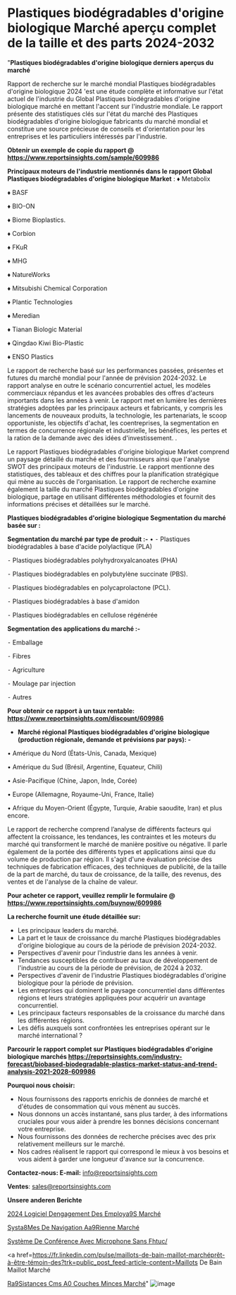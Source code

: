 # Plastiques biodégradables d'origine biologique Marché aperçu complet de la taille et des parts 2024-2032

"<strong>Plastiques biodégradables d'origine biologique derniers aperçus du marché</strong>

Rapport de recherche sur le marché mondial Plastiques biodégradables d'origine biologique 2024 'est une étude complète et informative sur l'état actuel de l'industrie du Global Plastiques biodégradables d'origine biologique marché en mettant l'accent sur l'industrie mondiale. Le rapport présente des statistiques clés sur l'état du marché des Plastiques biodégradables d'origine biologique fabricants du marché mondial et constitue une source précieuse de conseils et d'orientation pour les entreprises et les particuliers intéressés par l'industrie.

<strong>Obtenir un exemple de copie du rapport @ <a href=https://www.reportsinsights.com/sample/609986>https://www.reportsinsights.com/sample/609986</a></strong>

<strong>Principaux moteurs de l'industrie mentionnés dans le rapport Global Plastiques biodégradables d'origine biologique Market</strong> :
♦ Metabolix

♦ BASF

♦ BIO-ON

♦ Biome Bioplastics.

♦ Corbion

♦ FKuR

♦ MHG

♦ NatureWorks

♦ Mitsubishi Chemical Corporation

♦ Plantic Technologies

♦ Meredian

♦ Tianan Biologic Material

♦ Qingdao Kiwi Bio-Plastic

♦ ENSO Plastics

Le rapport de recherche basé sur les performances passées, présentes et futures du marché mondial pour l'année de prévision 2024-2032. Le rapport analyse en outre le scénario concurrentiel actuel, les modèles commerciaux répandus et les avancées probables des offres d'acteurs importants dans les années à venir. Le rapport met en lumière les dernières stratégies adoptées par les principaux acteurs et fabricants, y compris les lancements de nouveaux produits, la technologie, les partenariats, le scoop opportuniste, les objectifs d'achat, les coentreprises, la segmentation en termes de concurrence régionale et industrielle, les bénéfices, les pertes et la ration de la demande avec des idées d'investissement. .

Le rapport Plastiques biodégradables d'origine biologique Market comprend un paysage détaillé du marché et des fournisseurs ainsi que l'analyse SWOT des principaux moteurs de l'industrie. Le rapport mentionne des statistiques, des tableaux et des chiffres pour la planification stratégique qui mène au succès de l'organisation. Le rapport de recherche examine également la taille du marché Plastiques biodégradables d'origine biologique, partage en utilisant différentes méthodologies et fournit des informations précises et détaillées sur le marché.

<strong>Plastiques biodégradables d'origine biologique Segmentation du marché basée sur :</strong>

<strong>Segmentation du marché par type de produit :-</strong>
•
⁃ Plastiques biodégradables à base d'acide polylactique (PLA)

⁃ Plastiques biodégradables polyhydroxyalcanoates (PHA)

⁃ Plastiques biodégradables en polybutylène succinate (PBS).

⁃ Plastiques biodégradables en polycaprolactone (PCL).

⁃ Plastiques biodégradables à base d'amidon

⁃ Plastiques biodégradables en cellulose régénérée

<strong>Segmentation des applications du marché :-</strong>

⁃ Emballage

⁃ Fibres

⁃ Agriculture

⁃ Moulage par injection

⁃ Autres

<strong>Pour obtenir ce rapport à un taux rentable: <a href=https://www.reportsinsights.com/discount/609986>https://www.reportsinsights.com/discount/609986</a></strong>
<ul>
  <li><strong>Marché régional Plastiques biodégradables d'origine biologique (production régionale, demande et prévisions par pays): -</strong></li>
</ul>
• Amérique du Nord (États-Unis, Canada, Mexique)

• Amérique du Sud (Brésil, Argentine, Equateur, Chili)

• Asie-Pacifique (Chine, Japon, Inde, Corée)

• Europe (Allemagne, Royaume-Uni, France, Italie)

• Afrique du Moyen-Orient (Égypte, Turquie, Arabie saoudite, Iran) et plus encore.

Le rapport de recherche comprend l’analyse de différents facteurs qui affectent la croissance, les tendances, les contraintes et les moteurs du marché qui transforment le marché de manière positive ou négative. Il parle également de la portée des différents types et applications ainsi que du volume de production par région. Il s'agit d'une évaluation précise des techniques de fabrication efficaces, des techniques de publicité, de la taille de la part de marché, du taux de croissance, de la taille, des revenus, des ventes et de l'analyse de la chaîne de valeur.

<strong>Pour acheter ce rapport, veuillez remplir le formulaire @   <a href=https://www.reportsinsights.com/buynow/609986>https://www.reportsinsights.com/buynow/609986</a></strong>

<strong>La recherche fournit une étude détaillée sur:</strong>
<ul>
  <li>Les principaux leaders du marché.</li>
  <li>La part et le taux de croissance du marché Plastiques biodégradables d'origine biologique au cours de la période de prévision 2024-2032.</li>
  <li>Perspectives d'avenir pour l'industrie dans les années à venir.</li>
  <li>Tendances susceptibles de contribuer au taux de développement de l'industrie au cours de la période de prévision, de 2024 à 2032.</li>
  <li>Perspectives d'avenir de l'industrie Plastiques biodégradables d'origine biologique pour la période de prévision.</li>
  <li>Les entreprises qui dominent le paysage concurrentiel dans différentes régions et leurs stratégies appliquées pour acquérir un avantage concurrentiel.</li>
  <li>Les principaux facteurs responsables de la croissance du marché dans les différentes régions.</li>
  <li>Les défis auxquels sont confrontées les entreprises opérant sur le marché international ?</li>
</ul>

<strong>Parcourir le rapport complet sur Plastiques biodégradables d'origine biologique marchés <a href=https://reportsinsights.com/industry-forecast/biobased-biodegradable-plastics-market-status-and-trend-analysis-2021-2028-609986>https://reportsinsights.com/industry-forecast/biobased-biodegradable-plastics-market-status-and-trend-analysis-2021-2028-609986</a></strong>

<strong>Pourquoi nous choisir:</strong>
<ul>
  <li>Nous fournissons des rapports enrichis de données de marché et d'études de consommation qui vous mènent au succès.</li>
  <li>Nous donnons un accès instantané, sans plus tarder, à des informations cruciales pour vous aider à prendre les bonnes décisions concernant votre entreprise.</li>
  <li>Nous fournissons des données de recherche précises avec des prix relativement meilleurs sur le marché.</li>
  <li>Nos cadres réalisent le rapport qui correspond le mieux à vos besoins et vous aident à garder une longueur d'avance sur la concurrence.</li>
</ul>
<strong>Contactez-nous:
</strong><strong>E-mail:</strong> <a href=mailto:info@reportsinsights.com>info@reportsinsights.com</a>

<strong>Ventes</strong>: <a href=mailto:sales@reportsinsights.com>sales@reportsinsights.com</a>

<strong>Unsere anderen Berichte</strong>

<a href=https://www.linkedin.com/pulse/2024-logiciel-dengagement-des-employ%C3%A9s-march%C3%A9-etxoc/>2024 Logiciel Dengagement Des Employa9S Marché</a>

<a href=https://www.linkedin.com/pulse/syst%C3%A8mes-de-navigation-a%C3%A9rienne-march%C3%A9-2024-2032-cplac/>Systa8Mes De Navigation Aa9Rienne Marché</a>

<a href=https://www.linkedin.com/pulse/système-de-conférence-avec-microphone-sans-fhtuc/>Système De Conférence Avec Microphone Sans Fhtuc/</a>

<a href=https://fr.linkedin.com/pulse/maillots-de-bain-maillot-marchéprêt-à-être-témoin-des?trk=public_post_feed-article-content>Maillots De Bain Maillot Marché</a>

<a href=https://www.linkedin.com/pulse/r%C3%A9sistances-cms-%C3%A0-couches-minces-march%C3%A9-q0gvf/>Ra9Sistances Cms A0 Couches Minces Marché</a>"
![image](https://github.com/daminid12/RItrends/assets/158430485/7d4064d2-d476-4ebc-a4b8-79d3862e6628)

